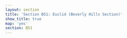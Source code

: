 ```yaml
---
layout: section
title: 'Section B51: Euclid (Beverly Hills Section)'
show_title: true
map: 'yes'
section: B51
---
```

